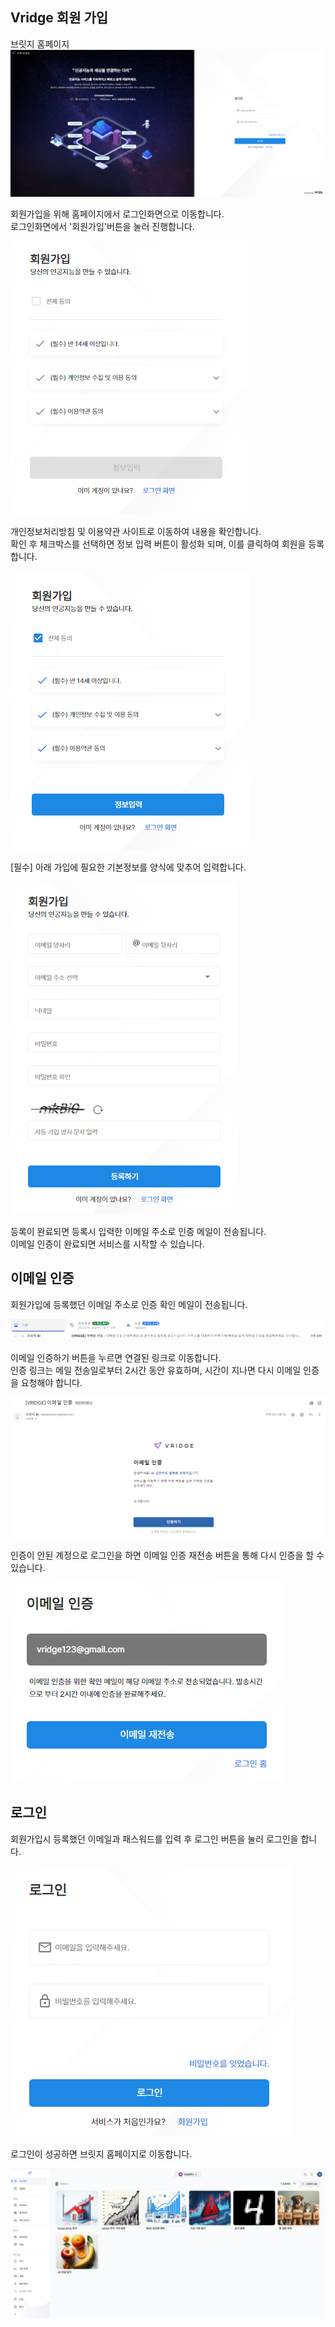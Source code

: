 ## Vridge 회원 가입
브릿지 홈페이지
![img1](https://raw.githubusercontent.com/vazilcompany/vridge-docs/main/img/getting_started/vridge_index.png)  

회원가입을 위해 홈페이지에서 로그인화면으로 이동합니다.  
로그인화면에서 '회원가입'버튼을 눌러 진행합니다.  

![img1](https://raw.githubusercontent.com/vazilcompany/vridge-docs/main/img/getting_started/sign_up_and_sign_in/sign_up_1.png)  



개인정보처리방침 및 이용약관 사이트로 이동하여 내용을 확인합니다.  
확인 후 체크박스를 선택하면 정보 입력 버튼이 활성화 되며, 이를 클릭하여 회원을 등록합니다.

![img1](https://raw.githubusercontent.com/vazilcompany/vridge-docs/main/img/getting_started/sign_up_and_sign_in/sign_up_2.png)  



[필수] 아래 가입에 필요한 기본정보를 양식에 맞추어 입력합니다.

![img1](https://raw.githubusercontent.com/vazilcompany/vridge-docs/main/img/getting_started/sign_up_and_sign_in/sign_up_3.png)  


등록이 완료되면 등록시 입력한 이메일 주소로 인증 메일이 전송됩니다.  
이메일 인증이 완료되면 서비스를 시작할 수 있습니다.


## 이메일 인증

회원가입에 등록했던 이메일 주소로 인증 확인 메일이 전송됩니다.

![img1](https://raw.githubusercontent.com/vazilcompany/vridge-docs/main/img/getting_started/sign_up_and_sign_in/sign_up_7.png)  


이메일 인증하기 버튼을 누르면 연결된 링크로 이동합니다.  
인증 링크는 메일 전송일로부터 2시간 동안 유효하며, 시간이 지나면 다시 이메일 인증을 요청해야 합니다.

![img1](https://raw.githubusercontent.com/vazilcompany/vridge-docs/main/img/getting_started/sign_up_and_sign_in/sign_up_8.png)  



인증이 안된 계정으로 로그인을 하면 이메일 인증 재전송 버튼을 통해 다시 인증을 할 수 있습니다.

![img1](https://raw.githubusercontent.com/vazilcompany/vridge-docs/main/img/getting_started/sign_up_and_sign_in/sign_up_6.png)  



## 로그인

회원가입시 등록했던 이메일과 패스워드를 입력 후 로그인 버튼을 눌러 로그인을 합니다.

![img1](https://raw.githubusercontent.com/vazilcompany/vridge-docs/main/img/getting_started/sign_up_and_sign_in/sign_in_1.png)  


로그인이 성공하면 브릿지 홈페이지로 이동합니다.

![img1](https://raw.githubusercontent.com/vazilcompany/vridge-docs/main/img/getting_started/sign_up_and_sign_in/project_index.png)  
